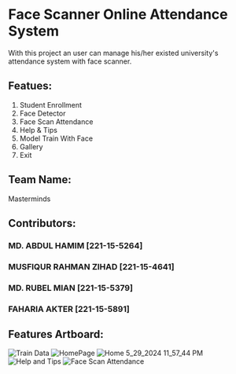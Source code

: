# Face Scanner Online Attendance System
With this project an user can manage his/her existed university's attendance system with face scanner.
## Featues:
1. Student Enrollment
2. Face Detector
3. Face Scan Attendance
4. Help & Tips
5. Model Train With Face
6. Gallery
7. Exit
## Team Name:
Masterminds
## Contributors:
### MD. ABDUL HAMIM [221-15-5264]
### MUSFIQUR RAHMAN ZIHAD [221-15-4641]
### MD. RUBEL MIAN [221-15-5379]
### FAHARIA AKTER [221-15-5891]
## Features Artboard:

![Train Data](https://github.com/hamim5264/oop-lab-project-online-face-scan-attendance/assets/124155317/5029e214-7772-47c5-92c8-2930720ce144)
![HomePage](https://github.com/hamim5264/oop-lab-project-online-face-scan-attendance/assets/124155317/97f5767c-2d8d-4e96-aa19-6cdbc08436c6)
![Home 5_29_2024 11_57_44 PM](https://github.com/hamim5264/oop-lab-project-online-face-scan-attendance/assets/124155317/21f109a8-c78e-47a9-ab47-48f76816ae32)
![Help and Tips](https://github.com/hamim5264/oop-lab-project-online-face-scan-attendance/assets/124155317/590dff6d-a294-4f8b-8c9b-038b35331e97)
![Face Scan Attendance](https://github.com/hamim5264/oop-lab-project-online-face-scan-attendance/assets/124155317/86e2cb1a-92fd-4829-936a-e91b018a7ce0)
